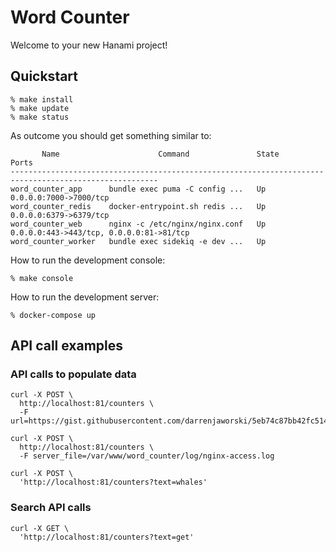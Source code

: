 # Word Counter

Welcome to your new Hanami project!

## Quickstart

```
% make install
% make update
% make status

```

As outcome you should get something similar to:

```
       Name                      Command               State                    Ports
-------------------------------------------------------------------------------------------------------
word_counter_app      bundle exec puma -C config ...   Up      0.0.0.0:7000->7000/tcp
word_counter_redis    docker-entrypoint.sh redis ...   Up      0.0.0.0:6379->6379/tcp
word_counter_web      nginx -c /etc/nginx/nginx.conf   Up      0.0.0.0:443->443/tcp, 0.0.0.0:81->81/tcp
word_counter_worker   bundle exec sidekiq -e dev ...   Up
```

How to run the development console:

```
% make console
```

How to run the development server:

```
% docker-compose up
```

## API call examples

### API calls to populate data

```
curl -X POST \
  http://localhost:81/counters \
  -F url=https://gist.githubusercontent.com/darrenjaworski/5eb74c87bb42fc514e41/raw/36ad23f28371dea2ee10b19341d0e5d530b7c93c/oupayroll.txt
```

```
curl -X POST \
  http://localhost:81/counters \
  -F server_file=/var/www/word_counter/log/nginx-access.log
```

```
curl -X POST \
  'http://localhost:81/counters?text=whales'
```

### Search API calls

```
curl -X GET \
  'http://localhost:81/counters?text=get'
```